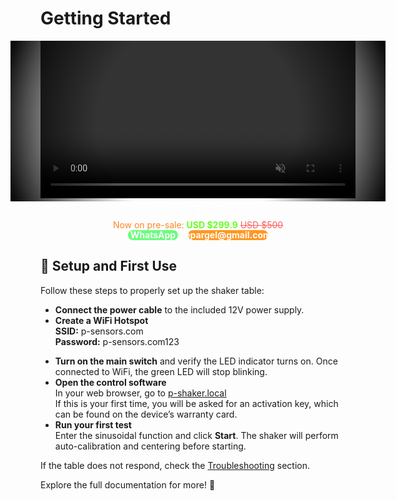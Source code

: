 # Getting Started

<div style="position: relative; display: flex; justify-content: center;">
  <video autoplay loop muted playsinline width="600" style="z-index: 1;">
    <source src="videos/shaker2.mp4" type="video/mp4">
    Your browser does not support HTML5 video.
  </video>

  <!-- Viñeta overlay -->
  <div style="
    position: absolute;
    width: 600px;
    height: 102%;
    pointer-events: none;
    z-index: 2;
    background: radial-gradient(circle, rgba(0, 0, 0, 0) 50%, rgb(0, 0, 0) 100%);
  "></div>
</div>

<div style="text-align: center;">
    <span style="color: rgb(255, 255, 255);">
        You now own the most portable and affordable seismic table on the market!🚀 <br>
        <span style="color: rgb(255, 134, 35);">
            Now on pre-sale: <strong style="color: rgb(105, 255, 35);">USD $299.9</strong> <span style="text-decoration: line-through; color: rgb(255, 94, 94);">USD $500</span><br>
        </span>
    </span>
</div>

<div style="display: flex; flex-direction: row; align-items: stretch; justify-content: center; gap: 1rem; width: 100%; height: 1rem;">
    <a href="https://api.whatsapp.com/send?phone=573167164222&text=Hi!%20%0AI%20need%20help%20with%20my%20P-Shaker%20purchase" style="background-color: rgba(35, 255, 64, 0.68); color: white; text-decoration: none; font-weight: bold; border-radius: 0.9rem; width: 5rem; height: 100%; display: flex; align-items: center; justify-content: center;">
        WhatsApp
    </a>
    <a href="mailto:epargel@gmail.com" style="background-color: rgb(255, 152, 35); color: white; text-decoration: none; font-weight: bold; border-radius: 0.9rem; width: 8rem; height: 100%; display: flex; align-items: center; justify-content: center;">
        epargel@gmail.com
    </a>
</div>

## 🔌 Setup and First Use

Follow these steps to properly set up the shaker table:

- **Connect the power cable** to the included 12V power supply.
- **Create a WiFi Hotspot**  
  **SSID:** p-sensors.com  
  **Password:** p-sensors.com123

<script>
  window.onload = function () {
    const isWindows = navigator.userAgent.indexOf('Windows') !== -1;
    const hotspotLink = document.getElementById('hotspot-link');
    const instructions = document.getElementById('hotspot-instructions');

    if (isWindows) {
      hotspotLink.style.display = 'inline-block';
    } else {
      instructions.innerHTML = 'It looks like you are using macOS. To share internet, go to "System Preferences" → "Sharing" → "Internet Sharing".';
    }
  };
</script>

<a id="hotspot-link" href="ms-settings:network-mobilehotspot" style="display:none;" class="hotspot-button">
  Open Hotspot Settings in Windows
</a>

<p id="hotspot-instructions" class="hotspot-instruction"></p>

- **Turn on the main switch** and verify the LED indicator turns on. Once connected to WiFi, the green LED will stop blinking.
- **Open the control software**  
  In your web browser, go to <a href="http://p-shaker.local" target="_blank">p-shaker.local</a>  
  If this is your first time, you will be asked for an activation key, which can be found on the device’s warranty card.
- **Run your first test**  
  Enter the sinusoidal function and click **Start**. The shaker will perform auto-calibration and centering before starting.

If the table does not respond, check the [Troubleshooting](maintenance.md) section.

Explore the full documentation for more! 🚀


<!--mkdocs serve -->  